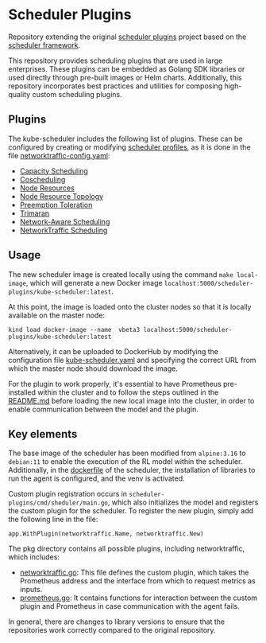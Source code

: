 # Scheduler Plugins

Repository extending the original [scheduler plugins](https://github.com/kubernetes-sigs/scheduler-plugins) project based on the [scheduler framework](https://kubernetes.io/docs/concepts/scheduling-eviction/scheduling-framework/).

This repository provides scheduling plugins that are used in large enterprises. These plugins can be embedded as Golang SDK libraries or used directly through pre-built images or Helm charts. Additionally, this repository incorporates best practices and utilities for composing high-quality custom scheduling plugins.

## Plugins

The kube-scheduler includes the following list of plugins. These can be configured by creating or modifying [scheduler profiles](https://kubernetes.io/docs/reference/scheduling/config/#multiple-profiles), as it is done in the file [networktraffic-config.yaml](../networktraffic-config.yaml):

* [Capacity Scheduling](pkg/capacityscheduling/README.md)
* [Coscheduling](pkg/coscheduling/README.md)
* [Node Resources](pkg/noderesources/README.md)
* [Node Resource Topology](pkg/noderesourcetopology/README.md)
* [Preemption Toleration](pkg/preemptiontoleration/README.md)
* [Trimaran](pkg/trimaran/README.md)
* [Network-Aware Scheduling](pkg/networkaware/README.md)
* [NetworkTraffic Scheduling](pkg/networktraffic/README.md)

## Usage

The new scheduler image is created locally using the command `make local-image`, which will generate a new Docker image `localhost:5000/scheduler-plugins/kube-scheduler:latest`.

At this point, the image is loaded onto the cluster nodes so that it is locally available on the master node:

``` kind load docker-image --name  vbeta3 localhost:5000/scheduler-plugins/kube-scheduler:latest  ```

Alternatively, it can be uploaded to DockerHub by modifying the configuration file [kube-scheduler.yaml](../kube-scheduler.yaml) and specifying the correct URL from which the master node should download the image.

For the plugin to work properly, it's essential to have Prometheus pre-installed within the cluster and to follow the steps outlined in the [README.md](../README.md)  before loading the new local image into the cluster, in order to enable communication between the model and the plugin.

## Key elements

The base image of the scheduler has been modified from `alpine:3.16` to `debian:11` to enable the execution of the RL model within the scheduler. Additionally, in the [dockerfile](build/scheduler/Dockerfile) of the scheduler, the installation of libraries to run the agent is configured, and the venv is activated.

Custom plugin registration occurs in `scheduler-plugins/cmd/sheduler/main.go`, which also initializes the model and registers the custom plugin for the scheduler.
To register the new plugin, simply add the following line in the file:

```app.WithPlugin(networktraffic.Name, networktraffic.New)```

The pkg directory contains all possible plugins, including networktraffic, which includes:

- [networktraffic.go](pkg/networktraffic/networktraffic.go): This file defines the custom plugin, which takes the Prometheus address and the interface from which to request metrics as inputs.
- [prometheus.go](pkg/networktraffic/prometheus.go): It contains functions for interaction between the custom plugin and Prometheus in case communication with the agent fails.

In general, there are changes to library versions to ensure that the repositories work correctly compared to the original repository.
